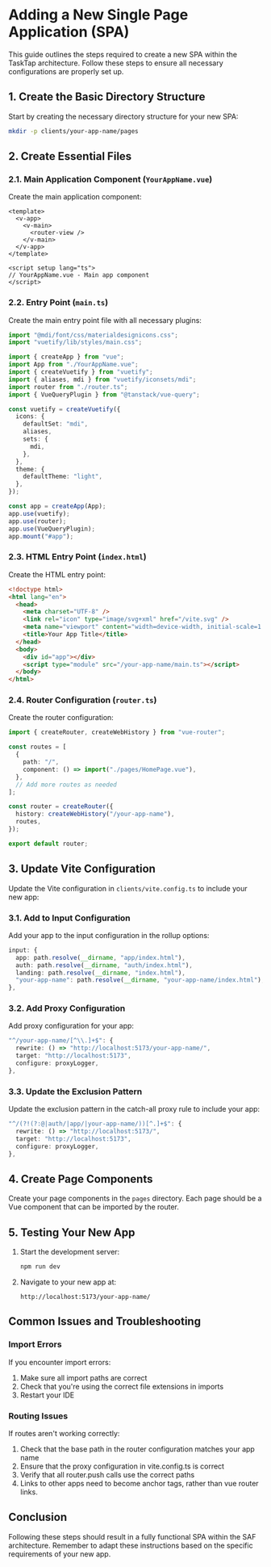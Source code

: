 # Adding a New Single Page Application (SPA)

This guide outlines the steps required to create a new SPA within the TaskTap architecture. Follow these steps to ensure all necessary configurations are properly set up.

## 1. Create the Basic Directory Structure

Start by creating the necessary directory structure for your new SPA:

```bash
mkdir -p clients/your-app-name/pages
```

## 2. Create Essential Files

### 2.1. Main Application Component (`YourAppName.vue`)

Create the main application component:

```vue
<template>
  <v-app>
    <v-main>
      <router-view />
    </v-main>
  </v-app>
</template>

<script setup lang="ts">
// YourAppName.vue - Main app component
</script>
```

### 2.2. Entry Point (`main.ts`)

Create the main entry point file with all necessary plugins:

```typescript
import "@mdi/font/css/materialdesignicons.css";
import "vuetify/lib/styles/main.css";

import { createApp } from "vue";
import App from "./YourAppName.vue";
import { createVuetify } from "vuetify";
import { aliases, mdi } from "vuetify/iconsets/mdi";
import router from "./router.ts";
import { VueQueryPlugin } from "@tanstack/vue-query";

const vuetify = createVuetify({
  icons: {
    defaultSet: "mdi",
    aliases,
    sets: {
      mdi,
    },
  },
  theme: {
    defaultTheme: "light",
  },
});

const app = createApp(App);
app.use(vuetify);
app.use(router);
app.use(VueQueryPlugin);
app.mount("#app");
```

### 2.3. HTML Entry Point (`index.html`)

Create the HTML entry point:

```html
<!doctype html>
<html lang="en">
  <head>
    <meta charset="UTF-8" />
    <link rel="icon" type="image/svg+xml" href="/vite.svg" />
    <meta name="viewport" content="width=device-width, initial-scale=1.0" />
    <title>Your App Title</title>
  </head>
  <body>
    <div id="app"></div>
    <script type="module" src="/your-app-name/main.ts"></script>
  </body>
</html>
```

### 2.4. Router Configuration (`router.ts`)

Create the router configuration:

```typescript
import { createRouter, createWebHistory } from "vue-router";

const routes = [
  {
    path: "/",
    component: () => import("./pages/HomePage.vue"),
  },
  // Add more routes as needed
];

const router = createRouter({
  history: createWebHistory("/your-app-name"),
  routes,
});

export default router;
```

## 3. Update Vite Configuration

Update the Vite configuration in `clients/vite.config.ts` to include your new app:

### 3.1. Add to Input Configuration

Add your app to the input configuration in the rollup options:

```typescript
input: {
  app: path.resolve(__dirname, "app/index.html"),
  auth: path.resolve(__dirname, "auth/index.html"),
  landing: path.resolve(__dirname, "index.html"),
  "your-app-name": path.resolve(__dirname, "your-app-name/index.html"),
},
```

### 3.2. Add Proxy Configuration

Add proxy configuration for your app:

```typescript
"^/your-app-name/[^\\.]+$": {
  rewrite: () => "http://localhost:5173/your-app-name/",
  target: "http://localhost:5173",
  configure: proxyLogger,
},
```

### 3.3. Update the Exclusion Pattern

Update the exclusion pattern in the catch-all proxy rule to include your app:

```typescript
"^/(?!(?:@|auth/|app/|your-app-name/))[^.]+$": {
  rewrite: () => "http://localhost:5173/",
  target: "http://localhost:5173",
  configure: proxyLogger,
},
```

## 4. Create Page Components

Create your page components in the `pages` directory. Each page should be a Vue component that can be imported by the router.

## 5. Testing Your New App

1. Start the development server:

   ```bash
   npm run dev
   ```

2. Navigate to your new app at:
   ```
   http://localhost:5173/your-app-name/
   ```

## Common Issues and Troubleshooting

### Import Errors

If you encounter import errors:

1. Make sure all import paths are correct
2. Check that you're using the correct file extensions in imports
3. Restart your IDE

### Routing Issues

If routes aren't working correctly:

1. Check that the base path in the router configuration matches your app name
2. Ensure that the proxy configuration in vite.config.ts is correct
3. Verify that all router.push calls use the correct paths
4. Links to other apps need to become anchor tags, rather than vue router links.

## Conclusion

Following these steps should result in a fully functional SPA within the SAF architecture. Remember to adapt these instructions based on the specific requirements of your new app.
